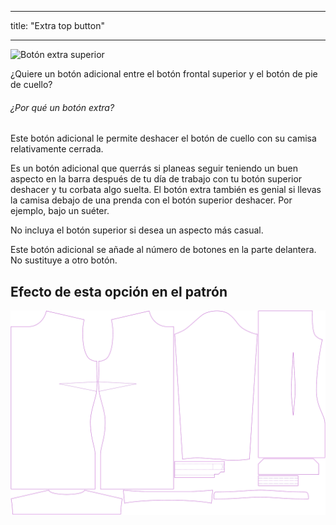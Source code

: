 - - -
title: "Extra top button"
- - -

![Botón extra superior](extratopbutton.svg)

¿Quiere un botón adicional entre el botón frontal superior y el botón de pie de cuello?

<Note>

###### ¿Por qué un botón extra?

Este botón adicional le permite deshacer el botón de cuello con su camisa relativamente cerrada.

Es un botón adicional que querrás si planeas seguir teniendo un buen aspecto en la barra después de tu día de trabajo con tu botón superior deshacer y tu corbata algo suelta.
El botón extra también es genial si llevas la camisa debajo de una prenda con el botón superior deshacer. Por ejemplo, bajo un suéter.

No incluya el botón superior si desea un aspecto más casual.

Este botón adicional se añade al número de botones en la parte delantera. No sustituye a otro botón.

</Note>

## Efecto de esta opción en el patrón

![Esta imagen muestra el efecto de esta opción superponiendo varias variantes que tienen un valor diferente para esta opción](simone_extratopbutton_sample.svg "Effect of this option on the pattern")
